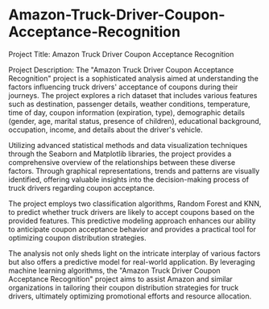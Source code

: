 # Amazon-Truck-Driver-Coupon-Acceptance-Recognition

Project Title: Amazon Truck Driver Coupon Acceptance Recognition

Project Description:
The "Amazon Truck Driver Coupon Acceptance Recognition" project is a sophisticated analysis aimed at understanding the factors influencing truck drivers' acceptance of coupons during their journeys. The project explores a rich dataset that includes various features such as destination, passenger details, weather conditions, temperature, time of day, coupon information (expiration, type), demographic details (gender, age, marital status, presence of children), educational background, occupation, income, and details about the driver's vehicle.

Utilizing advanced statistical methods and data visualization techniques through the Seaborn and Matplotlib libraries, the project provides a comprehensive overview of the relationships between these diverse factors. Through graphical representations, trends and patterns are visually identified, offering valuable insights into the decision-making process of truck drivers regarding coupon acceptance.

The project employs two classification algorithms, Random Forest and KNN, to predict whether truck drivers are likely to accept coupons based on the provided features. This predictive modeling approach enhances our ability to anticipate coupon acceptance behavior and provides a practical tool for optimizing coupon distribution strategies.

The analysis not only sheds light on the intricate interplay of various factors but also offers a predictive model for real-world application. By leveraging machine learning algorithms, the "Amazon Truck Driver Coupon Acceptance Recognition" project aims to assist Amazon and similar organizations in tailoring their coupon distribution strategies for truck drivers, ultimately optimizing promotional efforts and resource allocation.
